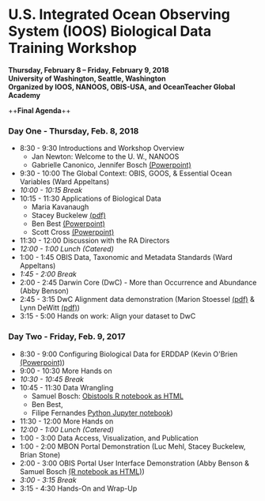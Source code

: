 # U.S. Integrated Ocean Observing System (IOOS) Biological Data Training Workshop

**Thursday, February 8 – Friday, February 9, 2018  
University of Washington, Seattle, Washington  
Organized by IOOS, NANOOS, OBIS-USA, and OceanTeacher Global Academy**


++**Final Agenda**++

### Day One - Thursday, Feb. 8, 2018
- 8:30 - 9:30  Introductions and Workshop Overview
	- Jan Newton: Welcome to the U. W., NANOOS
	- Gabrielle Canonico, Jennifer Bosch [(Powerpoint)](https://cdn.rawgit.com/ioos/BioData-Training-Workshop/gh-pages/Workshop_Presentations/IOOS_DataTraining_WrkshpFeb2018_Intro_Canonico_Bosch.pptx)
- 9:30 - 10:00 The Global Context: OBIS, GOOS, & Essential Ocean Variables (Ward Appeltans)
- *10:00 - 10:15 Break*
- 10:15 - 11:30  Applications of Biological Data
	- Maria Kavanaugh
	- Stacey Buckelew [(pdf)](https://cdn.rawgit.com/ioos/BioData-Training-Workshop/gh-pages/Workshop_Presentations/Axiom_MBON%20biological%20workshop%20Feb%202018.pdf)
	- Ben Best [(Powerpoint)](https://cdn.rawgit.com/ioos/BioData-Training-Workshop/gh-pages/Workshop_Presentations/Data%20Wrangling%20in%20the%20R%20Tidyverse.pptx)
	- Scott Cross [(Powerpoint)](https://cdn.rawgit.com/ioos/BioData-Training-Workshop/gh-pages/Workshop_Presentations/SCross-NCEI-MBON-20180208.pptx)
- 11:30 - 12:00 Discussion with the RA Directors
- *12:00 - 1:00  Lunch (Catered)*
- 1:00 - 1:45 OBIS Data, Taxonomic and Metadata Standards  (Ward Appeltans)
- *1:45 - 2:00  Break*
- 2:00 - 2:45 Darwin Core (DwC) - More than Occurrence and Abundance (Abby Benson)
- 2:45 - 3:15 DwC Alignment data demonstration (Marion Stoessel [(pdf)](https://cdn.rawgit.com/ioos/BioData-Training-Workshop/gh-pages/Workshop_Presentations/MStoessel_DarwinCoreAlignment_Final.pdf) & Lynn DeWitt [(pdf)](https://cdn.rawgit.com/ioos/BioData-Training-Workshop/gh-pages/Workshop_Presentations/dewitt_IOOS_Data_Workshop.pdf))
- 3:15 - 5:00 Hands on work: Align your dataset to DwC

### Day Two - Friday, Feb. 9, 2017

- 8:30 - 9:00 Configuring Biological Data for ERDDAP (Kevin O'Brien [(Powerpoint)](https://cdn.rawgit.com/ioos/BioData-Training-Workshop/gh-pages/Workshop_Presentations/ERDDAP_IOOS_MBON_OBrien.pptx))
- 9:00 - 10:30  More Hands on
- *10:30 - 10:45  Break*
- 10:45 - 11:30  Data Wrangling
	- Samuel Bosch: [Obistools R notebook as HTML](https://cdn.rawgit.com/ioos/BioData-Training-Workshop/gh-pages/Workshop_Presentations/obistools_qaqc.html)
	- Ben Best, 
	- Filipe Fernandes [Python Jupyter notebook](http://nbviewer.jupyter.org/format/slides/github/ioos/BioData-Training-Workshop/blob/master/notebooks/intro_errdapy-IOOS.ipynb))
- 11:30 - 12:00  More Hands on
- *12:00 - 1:00  Lunch (Catered)*
- 1:00 - 3:00  Data Access, Visualization, and Publication 
- 1:00 - 2:00 MBON Portal Demonstration (Luc Mehl, Stacey Buckelew, Brian Stone) 
- 2:00 - 3:00 OBIS Portal User Interface Demonstration (Abby Benson & Samuel Bosch [(R notebook as HTML)](https://cdn.rawgit.com/ioos/BioData-Training-Workshop/gh-pages/Workshop_Presentations/obis_acces_visualization.html))
- *3:00 - 3:15  Break*
- 3:15 - 4:30  Hands-On and Wrap-Up
